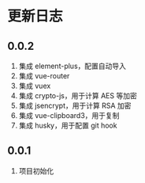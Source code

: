 # 更新日志

## 0.0.2

1. 集成 element-plus，配置自动导入
2. 集成 vue-router
3. 集成 vuex
4. 集成 crypto-js，用于计算 AES 等加密
5. 集成 jsencrypt，用于计算 RSA 加密
6. 集成 vue-clipboard3，用于复制
7. 集成 husky，用于配置 git hook

## 0.0.1

1. 项目初始化
